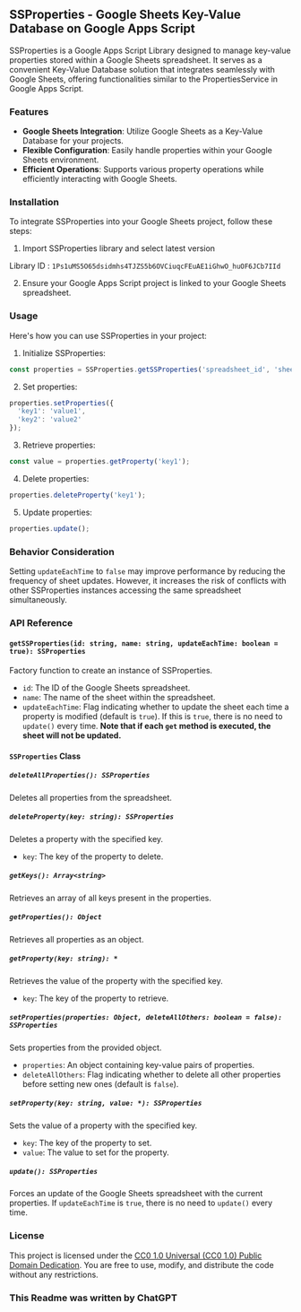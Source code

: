 ## SSProperties - Google Sheets Key-Value Database on Google Apps Script

SSProperties is a Google Apps Script Library designed to manage key-value properties stored within a Google Sheets spreadsheet. It serves as a convenient Key-Value Database solution that integrates seamlessly with Google Sheets, offering functionalities similar to the PropertiesService in Google Apps Script.

### Features

- **Google Sheets Integration**: Utilize Google Sheets as a Key-Value Database for your projects.
- **Flexible Configuration**: Easily handle properties within your Google Sheets environment.
- **Efficient Operations**: Supports various property operations while efficiently interacting with Google Sheets.

### Installation

To integrate SSProperties into your Google Sheets project, follow these steps:

1. Import SSProperties library and select latest version

Library ID : `1Ps1uMS5O65dsidmhs4TJZS5b6OVCiuqcFEuAE1iGhwO_huOF6JCb7IId`

2. Ensure your Google Apps Script project is linked to your Google Sheets spreadsheet.

### Usage

Here's how you can use SSProperties in your project:

1. Initialize SSProperties:

```javascript
const properties = SSProperties.getSSProperties('spreadsheet_id', 'sheet_name', updateEachTime = true);
```

2. Set properties:

```javascript
properties.setProperties({
  'key1': 'value1',
  'key2': 'value2'
});
```

3. Retrieve properties:

```javascript
const value = properties.getProperty('key1');
```

4. Delete properties:

```javascript
properties.deleteProperty('key1');
```

5. Update properties:

```javascript
properties.update();
```

### Behavior Consideration

Setting `updateEachTime` to `false` may improve performance by reducing the frequency of sheet updates. However, it increases the risk of conflicts with other SSProperties instances accessing the same spreadsheet simultaneously.

### API Reference

#### `getSSProperties(id: string, name: string, updateEachTime: boolean = true): SSProperties`

Factory function to create an instance of SSProperties.

- `id`: The ID of the Google Sheets spreadsheet.
- `name`: The name of the sheet within the spreadsheet.
- `updateEachTime`: Flag indicating whether to update the sheet each time a property is modified (default is `true`). If this is `true`, there is no need to `update()` every time. **Note that if each `get` method is executed, the sheet will not be updated.**

#### `SSProperties` Class

##### `deleteAllProperties(): SSProperties`

Deletes all properties from the spreadsheet.

##### `deleteProperty(key: string): SSProperties`

Deletes a property with the specified key.

- `key`: The key of the property to delete.

##### `getKeys(): Array<string>`

Retrieves an array of all keys present in the properties.

##### `getProperties(): Object`

Retrieves all properties as an object.

##### `getProperty(key: string): *`

Retrieves the value of the property with the specified key.

- `key`: The key of the property to retrieve.

##### `setProperties(properties: Object, deleteAllOthers: boolean = false): SSProperties`

Sets properties from the provided object.

- `properties`: An object containing key-value pairs of properties.
- `deleteAllOthers`: Flag indicating whether to delete all other properties before setting new ones (default is `false`).

##### `setProperty(key: string, value: *): SSProperties`

Sets the value of a property with the specified key.

- `key`: The key of the property to set.
- `value`: The value to set for the property.

##### `update(): SSProperties`

Forces an update of the Google Sheets spreadsheet with the current properties. If `updateEachTime` is `true`, there is no need to `update()` every time.

### License

This project is licensed under the [CC0 1.0 Universal (CC0 1.0) Public Domain Dedication](https://creativecommons.org/publicdomain/zero/1.0/). You are free to use, modify, and distribute the code without any restrictions.

### This Readme was written by ChatGPT